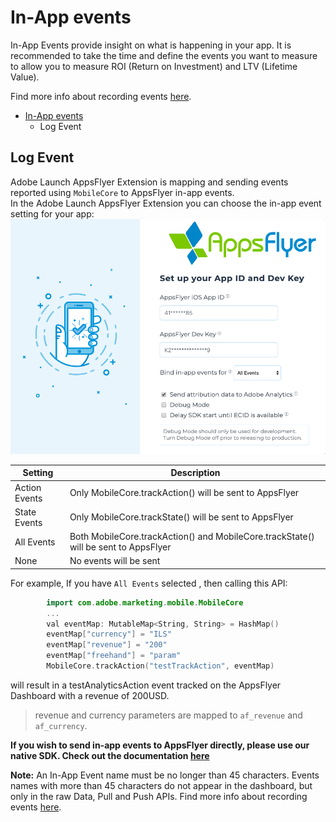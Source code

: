 # In-App events

In-App Events provide insight on what is happening in your app. It is recommended to take the time and define the events you want to measure to allow you to measure ROI (Return on Investment) and LTV (Lifetime Value).

Find more info about recording events [here](https://support.appsflyer.com/hc/en-us/articles/115005544169-Rich-in-app-events-guide#introduction).
- [In-App events](#in-app-events)
  - [<a id="LogEvent"> Log Event](#a-idlogevent-log-event)

##  <a id="LogEvent"> Log Event
Adobe Launch AppsFlyer Extension is mapping and sending events reported using `MobileCore` to AppsFlyer in-app events.</br>
In the Adobe Launch AppsFlyer Extension you can choose the in-app event setting for your app:</br>
<img src="../gitresources/LaunchAFInitNew.png" width="550" >
    
| Setting        | Description   |
| -------------- | ------------- |
| Action Events  | Only MobileCore.trackAction() will be sent to AppsFlyer                              | 
| State Events   | Only MobileCore.trackState() will be sent to AppsFlyer                               |
| All Events     | Both MobileCore.trackAction() and MobileCore.trackState() will be sent to AppsFlyer  |
| None           | No events will be sent |

For example, If you have `All Events` selected , then calling this API:
```swift
        import com.adobe.marketing.mobile.MobileCore
        ...
        val eventMap: MutableMap<String, String> = HashMap()
        eventMap["currency"] = "ILS"
        eventMap["revenue"] = "200"
        eventMap["freehand"] = "param"
        MobileCore.trackAction("testTrackAction", eventMap)
```
will result in a testAnalyticsAction event tracked on the AppsFlyer Dashboard with a revenue of 200USD.

> revenue and currency parameters are mapped to `af_revenue` and `af_currency`.

**If you wish to send in-app events to AppsFlyer directly, please use our native SDK. Check out the documentation [here](https://dev.appsflyer.com/hc/docs/in-app-events-ios#the-logevent-method)** </br>

**Note:** An In-App Event name must be no longer than 45 characters. Events names with more than 45 characters do not appear in the dashboard, but only in the raw Data, Pull and Push APIs.
Find more info about recording events [here](https://dev.appsflyer.com/hc/docs/in-app-events-sdk).



